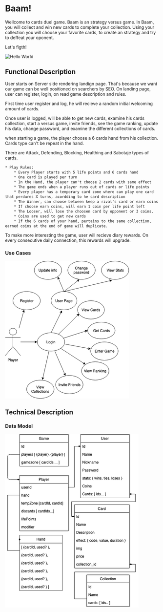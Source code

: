 # Baam!


Wellcome to cards duel game. Baam is an strategy versus game. In Baam, you will collect and win new cards to complete your collection. Using your collection you will choose your favorite cards, to create an strategy and try to deffeat your oponent.

Let's figth!

![Hello World](https://media.giphy.com/media/ntHRTkAOukqYg/giphy.gif)

## Functional Description

User starts on Server side rendering landign page. That's because we want our game can be well positioned on searchers by SEO.
On landing page, user can register, login, on read game description and rules.

First time user register and log, he will recieve a random initial welcoming amount of cards.

Once user is logged, will be able to get new cards, examine his cards collection, start a versus game, invite friends, see the game ranking, update his data, change password, and examine the different collections of cards.

when starting a game, the player choose a 6 cards hand from his collection. Cards type can't be repeat in the hand.

There are Attack, Defending, Blocking, Healthing and Sabotaje types of cards.

    * Play Rules:
        * Every Player starts with 5 life points and 6 cards hand
        * One card is played per turn
        * In the Hand, the player can't choose 2 cards with same effect
        * The game ends when a player runs out of cards or life points
        * Every player has a temporary card zone where can play one card that perdures X turns, acordding to he card description
        * The Winner, can choose between keep a rival's card or earn coins
        * If choose earn coins, will earn 1 coin per life point left
        * The Looser, will lose the choosen card by opponent or 3 coins.
        * Coins are used to get new cards
        * If the 6 cards of your hand, pertains to the same collection, earned coins at the end of game will duplicate.

To make more interesting the game, user will recieve diary rewards. On every consecutive daily connection, this rewards will upgrade.

### Use Cases
 
![Use Cases](./use-cases.png)

## Technical Description

### Data Model

![Data Model](./data-model.png)

